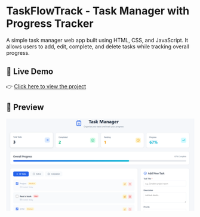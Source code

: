 # TaskFlowTrack - Task Manager with Progress Tracker

A simple task manager web app built using HTML, CSS, and JavaScript.
It allows users to add, edit, complete, and delete tasks while tracking overall progress.

## 🚀 Live Demo
👉 [Click here to view the project](https://yo.github.io/TaskFlowTrack/)

## 📸 Preview
![App Screenshot](Screenshot.png)
